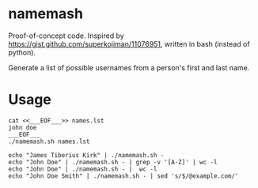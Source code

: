 # namemash

Proof-of-concept code. Inspired by https://gist.github.com/superkojiman/11076951, written in bash (instead of python).

Generate a list of possible usernames from a person's first and last name.

# Usage

```
cat <<___EOF___>> names.lst
john doe
___EOF___
./namemash.sh names.lst

echo "James Tiberius Kirk" | ./namemash.sh -
echo "John Doe" | ./namemash.sh - | grep -v '[A-Z]' | wc -l
echo "John Doe" | ./namemash.sh - |  wc -l
echo "John Doe Smith" | ./namemash.sh - | sed 's/$/@example.com/'
```

